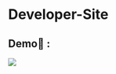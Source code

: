 # Developer-Site

## Demo👀 :
<img src="https://cdn.discordapp.com/attachments/847128824184569897/933376726405382214/unknown.png"/>
